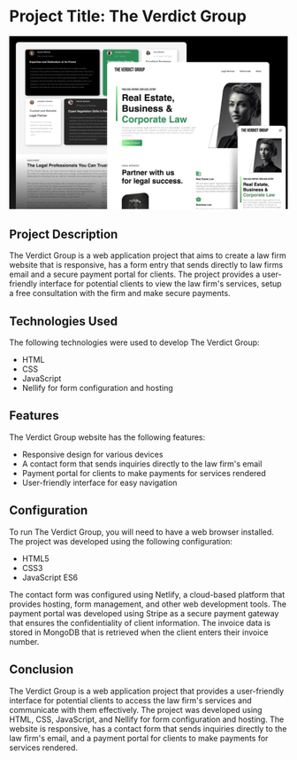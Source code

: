# Project Title: The Verdict Group

![](./images/Cover.png)

## Project Description
The Verdict Group is a web application project that aims to create a law firm website that is responsive, has a form entry that sends directly to law firms email and a secure payment portal for clients. The project provides a user-friendly interface for potential clients to view the law firm's services, setup a free consultation with the firm and make secure payments.

## Technologies Used
The following technologies were used to develop The Verdict Group:
- HTML
- CSS
- JavaScript
- Nellify for form configuration and hosting

## Features
The Verdict Group website has the following features:
- Responsive design for various devices
- A contact form that sends inquiries directly to the law firm's email
- Payment portal for clients to make payments for services rendered
- User-friendly interface for easy navigation

## Configuration
To run The Verdict Group, you will need to have a web browser installed. The project was developed using the following configuration:
- HTML5
- CSS3
- JavaScript ES6

The contact form was configured using Netlify, a cloud-based platform that provides hosting, form management, and other web development tools. The payment portal was developed using Stripe as a secure payment gateway that ensures the confidentiality of client information. The invoice data is stored in MongoDB that is retrieved when the client enters their invoice number.


## Conclusion
The Verdict Group is a web application project that provides a user-friendly interface for potential clients to access the law firm's services and communicate with them effectively. The project was developed using HTML, CSS, JavaScript, and Nellify for form configuration and hosting. The website is responsive, has a contact form that sends inquiries directly to the law firm's email, and a payment portal for clients to make payments for services rendered.
